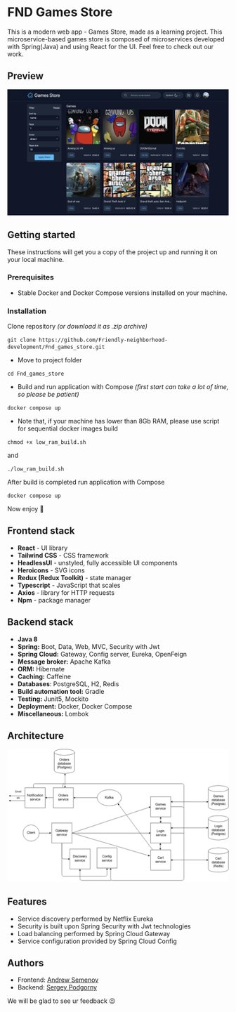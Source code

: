 # FND Games Store 

This is a modern web app - Games Store, made as a learning project. This microservice-based
games store is composed of microservices developed with Spring(Java) and using React for the UI.
Feel free to check out our work.

## Preview
![Preview](client/docs/img/AppPreview.png)

## Getting started
These instructions will get you a copy of the project up and running it on your local machine.


### Prerequisites
* Stable Docker and Docker Compose versions installed on your machine.

### Installation
Clone repository *(or download it as .zip archive)*
```console
git clone https://github.com/Friendly-neighborhood-development/Fnd_games_store.git
```
* Move to project folder
```console
cd Fnd_games_store
```
* Build and run application with Compose
*(first start can take a lot of time, so please be patient)*
```console
docker compose up
```
* Note that, if your machine has lower than 8Gb RAM, please use script for sequential docker 
images build 
```console
chmod +x low_ram_build.sh 
```
and
```console
./low_ram_build.sh 
```
After build is completed run application with Compose 
```console
docker compose up
```
Now enjoy 🙂

## Frontend stack
* **React** - UI library
* **Tailwind CSS** - CSS framework
* **HeadlessUI** - unstyled, fully accessible UI components
* **Heroicons** - SVG icons
* **Redux (Redux Toolkit)** - state manager
* **Typescript** - JavaScript that scales
* **Axios** - library for HTTP requests
* **Npm** - package manager

## Backend stack
* **Java 8**
* **Spring:** Boot, Data, Web, MVC, Security with Jwt
* **Spring Cloud:** Gateway, Config server, Eureka, OpenFeign
* **Message broker:** Apache Kafka
* **ORM:** Hibernate
* **Caching:** Caffeine
* **Databases**: PostgreSQL, H2, Redis
* **Build automation tool:** Gradle
* **Testing:** Junit5, Mockito
* **Deployment:** Docker, Docker Compose
* **Miscellaneous:** Lombok

## Architecture
![Homepage](server/documentation/images/architecture.png)

## Features
* Service discovery performed by Netflix Eureka
* Security is built upon Spring Security with Jwt technologies
* Load balancing performed by Spring Cloud Gateway
* Service configuration provided by Spring Cloud Config

## Authors
* Frontend: [Andrew Semenov](https://t.me/keax4208)
* Backend: [Sergey Podgorny](https://t.me/SergeyPodgornyj)

We will be glad to see ur feedback 😉





